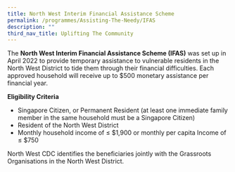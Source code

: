```yaml
---
title: North West Interim Financial Assistance Scheme
permalink: /programmes/Assisting-The-Needy/IFAS
description: ""
third_nav_title: Uplifting The Community
---
```


The **North West Interim Financial Assistance Scheme (IFAS)** was set up in April 2022 to provide temporary assistance to vulnerable residents in the North West District to tide them through their financial difficulties. Each approved household will receive up to $500 monetary assistance per financial year.   
  
**Eligibility Criteria**  

*   Singapore Citizen, or Permanent Resident (at least one immediate family member in the same household must be a Singapore Citizen)
*   Resident of the North West District 
*   Monthly household income of ≤ $1,900 or monthly per capita Income of ≤ $750

North West CDC identifies the beneficiaries jointly with the Grassroots Organisations in the North West District.